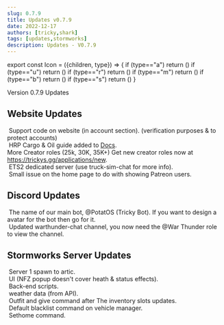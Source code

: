 ```yaml
---
slug: 0.7.9
title: Updates v0.7.9
date: 2022-12-17
authors: [tricky,shark]
tags: [updates,stormworks]
description: Updates - V0.7.9
---
```

export const Icon = ({children, type}) => {
  if (type=="a") return (<i class="fas fa-plus update-add" title="Added"></i>)
  if (type=="u") return (<i class="fas fa-arrow-up update-updated" title="Updated"></i>)
  if (type=="r") return (<i class="fas fa-minus update-removed" title="Removed"></i>)
  if (type=="m") return (<i class="fas fa-exchange-alt update-moved" title="Moved/Changed"></i>)
  if (type=="b") return (<i class="fas fa-bug update-bug" title="Bug/Fixed"></i>)
  if (type=="s") return (<i class="fas fa-star update-star" title="Star"></i>)
}

Version 0.7.9 Updates

<!--truncate-->

## Website Updates

&#8203;<Icon type="a"></Icon> Support code on website (in account section). (verification purposes & to protect accounts) <br/>
&#8203;<Icon type="a"></Icon> HRP Cargo & Oil guide added to [Docs](/stormworks/HRP/cargo-oil). <br/>
&#8203;<Icon type="a"></Icon> More Creator roles (25k, 30K, 35K+) Get new creator roles now at https://trickys.gg/applications/new. <br/>
&#8203;<Icon type="a"></Icon> ETS2 dedicated server (use <span class="discord-text">truck-sim-chat</span> for more info). <br/>
&#8203;<Icon type="b"></Icon> Small issue on the home page to do with showing Patreon users.

## Discord Updates

&#8203;<Icon type="u"></Icon> The name of our main bot, @PotatOS (Tricky Bot). If you want to design a avatar for the bot then go for it. <br/>
&#8203;<Icon type="u"></Icon> Updated <span class="discord-text">warthunder-chat</span> channel, you now need the @War Thunder role to view the channel. <br/>

## Stormworks Server Updates

&#8203;<Icon type="u"></Icon> Server 1 spawn to artic. <br/>
&#8203;<Icon type="u"></Icon> UI (NFZ popup doesn't cover heath & status effects). <br/>
&#8203;<Icon type="u"></Icon> Back-end scripts. <br/>
&#8203;<Icon type="u"></Icon> weather data (from API). <br/>
&#8203;<Icon type="b"></Icon> Outfit and give command after The inventory slots updates.<br/>
&#8203;<Icon type="b"></Icon> Default blacklist command on vehicle manager.<br/>
&#8203;<Icon type="b"></Icon> Sethome command.

